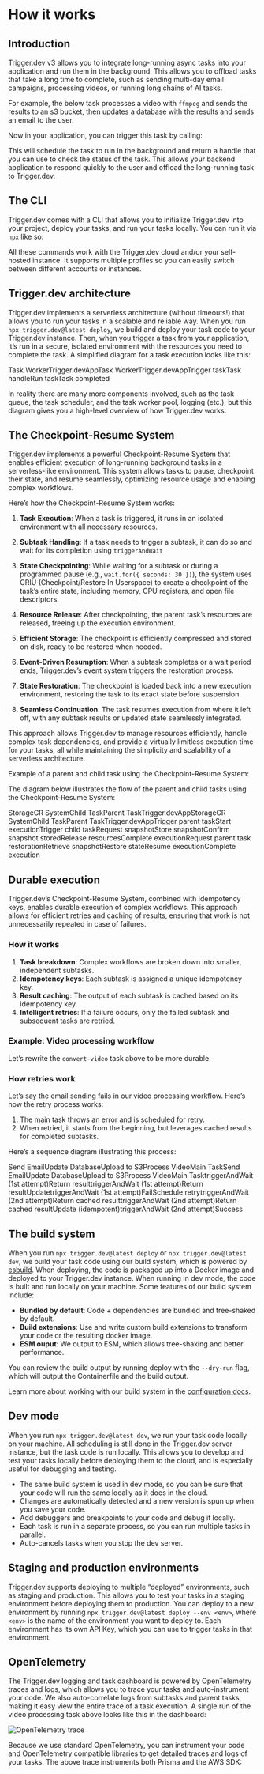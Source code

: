 How it works
============

Introduction
------------

Trigger.dev v3 allows you to integrate long-running async tasks into your application and run them in the background. This allows you to offload tasks that take a long time to complete, such as sending multi-day email campaigns, processing videos, or running long chains of AI tasks.

For example, the below task processes a video with `ffmpeg` and sends the results to an s3 bucket, then updates a database with the results and sends an email to the user.

Now in your application, you can trigger this task by calling:

This will schedule the task to run in the background and return a handle that you can use to check the status of the task. This allows your backend application to respond quickly to the user and offload the long-running task to Trigger.dev.

The CLI
-------

Trigger.dev comes with a CLI that allows you to initialize Trigger.dev into your project, deploy your tasks, and run your tasks locally. You can run it via `npx` like so:

All these commands work with the Trigger.dev cloud and/or your self-hosted instance. It supports multiple profiles so you can easily switch between different accounts or instances.

Trigger.dev architecture
------------------------

Trigger.dev implements a serverless architecture (without timeouts!) that allows you to run your tasks in a scalable and reliable way. When you run `npx trigger.dev@latest deploy`, we build and deploy your task code to your Trigger.dev instance. Then, when you trigger a task from your application, it’s run in a secure, isolated environment with the resources you need to complete the task. A simplified diagram for a task execution looks like this:

Task WorkerTrigger.devAppTask WorkerTrigger.devAppTrigger taskTask handleRun taskTask completed

In reality there are many more components involved, such as the task queue, the task scheduler, and the task worker pool, logging (etc.), but this diagram gives you a high-level overview of how Trigger.dev works.

The Checkpoint-Resume System
----------------------------

Trigger.dev implements a powerful Checkpoint-Resume System that enables efficient execution of long-running background tasks in a serverless-like environment. This system allows tasks to pause, checkpoint their state, and resume seamlessly, optimizing resource usage and enabling complex workflows.

Here’s how the Checkpoint-Resume System works:

1.  **Task Execution**: When a task is triggered, it runs in an isolated environment with all necessary resources.
    
2.  **Subtask Handling**: If a task needs to trigger a subtask, it can do so and wait for its completion using `triggerAndWait`
    
3.  **State Checkpointing**: While waiting for a subtask or during a programmed pause (e.g., `wait.for({ seconds: 30 })`), the system uses CRIU (Checkpoint/Restore In Userspace) to create a checkpoint of the task’s entire state, including memory, CPU registers, and open file descriptors.
    
4.  **Resource Release**: After checkpointing, the parent task’s resources are released, freeing up the execution environment.
    
5.  **Efficient Storage**: The checkpoint is efficiently compressed and stored on disk, ready to be restored when needed.
    
6.  **Event-Driven Resumption**: When a subtask completes or a wait period ends, Trigger.dev’s event system triggers the restoration process.
    
7.  **State Restoration**: The checkpoint is loaded back into a new execution environment, restoring the task to its exact state before suspension.
    
8.  **Seamless Continuation**: The task resumes execution from where it left off, with any subtask results or updated state seamlessly integrated.
    

This approach allows Trigger.dev to manage resources efficiently, handle complex task dependencies, and provide a virtually limitless execution time for your tasks, all while maintaining the simplicity and scalability of a serverless architecture.

Example of a parent and child task using the Checkpoint-Resume System:

The diagram below illustrates the flow of the parent and child tasks using the Checkpoint-Resume System:

StorageCR SystemChild TaskParent TaskTrigger.devAppStorageCR SystemChild TaskParent TaskTrigger.devAppTrigger parent taskStart executionTrigger child taskRequest snapshotStore snapshotConfirm snapshot storedRelease resourcesComplete executionRequest parent task restorationRetrieve snapshotRestore stateResume executionComplete execution

Durable execution
-----------------

Trigger.dev’s Checkpoint-Resume System, combined with idempotency keys, enables durable execution of complex workflows. This approach allows for efficient retries and caching of results, ensuring that work is not unnecessarily repeated in case of failures.

### How it works

1.  **Task breakdown**: Complex workflows are broken down into smaller, independent subtasks.
2.  **Idempotency keys**: Each subtask is assigned a unique idempotency key.
3.  **Result caching**: The output of each subtask is cached based on its idempotency key.
4.  **Intelligent retries**: If a failure occurs, only the failed subtask and subsequent tasks are retried.

### Example: Video processing workflow

Let’s rewrite the `convert-video` task above to be more durable:

### How retries work

Let’s say the email sending fails in our video processing workflow. Here’s how the retry process works:

1.  The main task throws an error and is scheduled for retry.
2.  When retried, it starts from the beginning, but leverages cached results for completed subtasks.

Here’s a sequence diagram illustrating this process:

Send EmailUpdate DatabaseUpload to S3Process VideoMain TaskSend EmailUpdate DatabaseUpload to S3Process VideoMain TasktriggerAndWait (1st attempt)Return resulttriggerAndWait (1st attempt)Return resultUpdatetriggerAndWait (1st attempt)FailSchedule retrytriggerAndWait (2nd attempt)Return cached resulttriggerAndWait (2nd attempt)Return cached resultUpdate (idempotent)triggerAndWait (2nd attempt)Success

The build system
----------------

When you run `npx trigger.dev@latest deploy` or `npx trigger.dev@latest dev`, we build your task code using our build system, which is powered by [esbuild](https://esbuild.github.io/). When deploying, the code is packaged up into a Docker image and deployed to your Trigger.dev instance. When running in dev mode, the code is built and run locally on your machine. Some features of our build system include:

*   **Bundled by default**: Code + dependencies are bundled and tree-shaked by default.
*   **Build extensions**: Use and write custom build extensions to transform your code or the resulting docker image.
*   **ESM ouput**: We output to ESM, which allows tree-shaking and better performance.

You can review the build output by running deploy with the `--dry-run` flag, which will output the Containerfile and the build output.

Learn more about working with our build system in the [configuration docs](https://trigger.dev/docs/config/config-file).

Dev mode
--------

When you run `npx trigger.dev@latest dev`, we run your task code locally on your machine. All scheduling is still done in the Trigger.dev server instance, but the task code is run locally. This allows you to develop and test your tasks locally before deploying them to the cloud, and is especially useful for debugging and testing.

*   The same build system is used in dev mode, so you can be sure that your code will run the same locally as it does in the cloud.
*   Changes are automatically detected and a new version is spun up when you save your code.
*   Add debuggers and breakpoints to your code and debug it locally.
*   Each task is run in a separate process, so you can run multiple tasks in parallel.
*   Auto-cancels tasks when you stop the dev server.

Staging and production environments
-----------------------------------

Trigger.dev supports deploying to multiple “deployed” environments, such as staging and production. This allows you to test your tasks in a staging environment before deploying them to production. You can deploy to a new environment by running `npx trigger.dev@latest deploy --env <env>`, where `<env>` is the name of the environment you want to deploy to. Each environment has its own API Key, which you can use to trigger tasks in that environment.

OpenTelemetry
-------------

The Trigger.dev logging and task dashboard is powered by OpenTelemetry traces and logs, which allows you to trace your tasks and auto-instrument your code. We also auto-correlate logs from subtasks and parent tasks, making it easy view the entire trace of a task execution. A single run of the video processing task above looks like this in the dashboard:

![OpenTelemetry trace](https://i3.wp.com/mintlify.s3.us-west-1.amazonaws.com/trigger/images/opentelemetry-trace.png)

Because we use standard OpenTelemetry, you can instrument your code and OpenTelemetry compatible libraries to get detailed traces and logs of your tasks. The above trace instruments both Prisma and the AWS SDK: